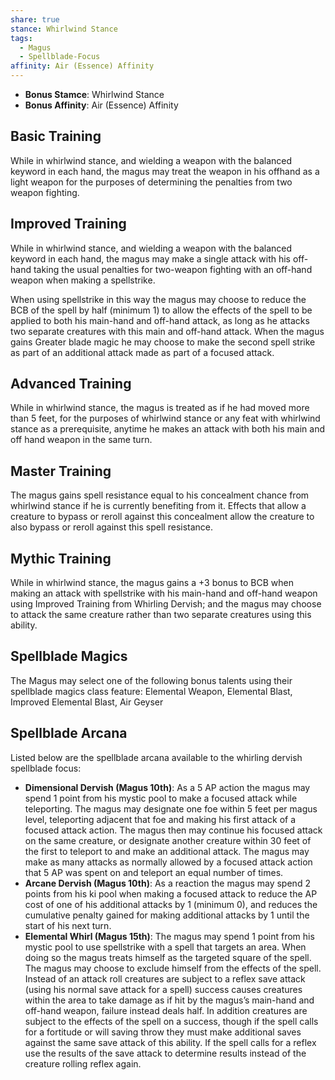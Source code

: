 ```yaml
---
share: true
stance: Whirlwind Stance
tags:
  - Magus
  - Spellblade-Focus
affinity: Air (Essence) Affinity
---
```

- **Bonus Stamce**: Whirlwind Stance 
- **Bonus Affinity**: Air (Essence) Affinity
## Basic Training
While in whirlwind stance, and wielding a weapon with the balanced keyword in each hand, the magus may treat the weapon in his offhand as a light weapon for the purposes of determining the penalties from two weapon fighting.
## Improved Training
While in whirlwind stance, and wielding a weapon with the balanced keyword in each hand, the magus may make a single attack with his off-hand taking the usual penalties for two-weapon fighting with an off-hand weapon when making a spellstrike.

When using spellstrike in this way the magus may choose to reduce the BCB of the spell by half (minimum 1) to allow the effects of the spell to be applied to both his main-hand and off-hand attack, as long as he attacks two separate creatures with this main and off-hand attack. When the magus gains Greater blade magic he may choose to make the second spell strike as part of an additional attack made as part of a focused attack.
## Advanced Training
While in whirlwind stance, the magus is treated as if he had moved more than 5 feet, for the purposes of whirlwind stance or any feat with whirlwind stance as a prerequisite, anytime he makes an attack with both his main and off hand weapon in the same turn.
## Master Training
The magus gains spell resistance equal to his concealment chance from whirlwind stance if he is currently benefiting from it. Effects that allow a creature to bypass or reroll against this concealment allow the creature to also bypass or reroll against this spell resistance.
## Mythic Training
While in whirlwind stance, the magus gains a +3 bonus to BCB when making an attack with spellstrike with his main-hand and off-hand weapon using Improved Training from Whirling Dervish; and the magus may choose to attack the same creature rather than two separate creatures using this ability.
## Spellblade Magics
The Magus may select one of the following bonus talents using their spellblade magics class feature: Elemental Weapon, Elemental Blast, Improved Elemental Blast, Air Geyser
## Spellblade Arcana
Listed below are the spellblade arcana available to the whirling dervish spellblade focus:

- **Dimensional Dervish (Magus 10th)**: As a 5 AP action the magus may spend 1 point from his mystic pool to make a focused attack while teleporting. The magus may designate one foe within 5 feet per magus level, teleporting adjacent that foe and making his first attack of a focused attack action. The magus then may continue his focused attack on the same creature, or designate another creature within 30 feet of the first to teleport to and make an additional attack. The magus may make as many attacks as normally allowed by a focused attack action that 5 AP was spent on and teleport an equal number of times.
- **Arcane Dervish (Magus 10th)**: As a reaction the magus may spend 2 points from his ki pool when making a focused attack to reduce the AP cost of one of his additional attacks by 1 (minimum 0), and reduces the cumulative penalty gained for making additional attacks by 1 until the start of his next turn.
- **Elemental Whirl (Magus 15th)**: The magus may spend 1 point from his mystic pool to use spellstrike with a spell that targets an area. When doing so the magus treats himself as the targeted square of the spell. The magus may choose to exclude himself from the effects of the spell. Instead of an attack roll creatures are subject to a reflex save attack (using his normal save attack for a spell) success causes creatures within the area to take damage as if hit by the magus’s main-hand and off-hand weapon, failure instead deals half. In addition creatures are subject to the effects of the spell on a success, though if the spell calls for a fortitude or will saving throw they must make additional saves against the same save attack of this ability. If the spell calls for a reflex use the results of the save attack to determine results instead of the creature rolling reflex again.